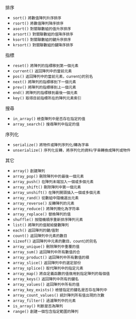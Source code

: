 排序
- `sort()` <small>將數值陣列升序排序</small>
- `rsort()` <small>將數值陣列降序排序</small>
- `asort()` <small>對關聯數組的值升序排序</small>
- `arsort()` <small>對關聯數組的值降序排序</small>
- `ksort()` <small>對關聯數組的鍵升序排序</small>
- `krsort()` <small>對關聯數組的鍵降序排序</small>

指標
- `reset()` <small>將陣列的指標移到第一個元素</small>
- `current()` <small>返回陣列中的當前元素</small>
- `pos()` <small>返回陣列中的當前元素，current()的別名</small>
- `next()` <small>將陣列的指標移到下一個元素</small>
- `prev()` <small>將陣列的指標移到上一個元素</small>
- `end()` <small>將陣列的指標移到最後一個元素</small>
- `key()` <small>取得目前指標所在的陣列元素索引</small>

搜尋
- `in_array()` <small>檢查陣列中是否存在指定的值</small>
- `array_search()` <small>搜尋陣列中指定的值</small>

序列化
- `serialize()` <small>將物件或陣列序列化/轉為字串</small>
- `unserialize()` <small>序列化反轉，將序列化的資料/字串轉換成陣列或物件</small>

其它
- `array()` <small>創建陣列</small>
- `array_pop()` <small>刪除陣列中的最後一個元素</small>
- `array_push()` <small>在陣列未端加入一個或多個元素</small>
- `array_shift()` <small>刪除陣列中第一個元素</small>
- `array_unshift()` <small>在陣列開頭插入一個或多個元素</small>
- `array_rand()`  <small>從數組中隨機選出元素</small>
- `array_reverse()` <small>反轉陣列的元素</small>
- `array_reduce()` <small>將陣列簡化為字符串</small>
- `array_replace()` <small>替換陣列的值</small>
- `shuffle()` <small>按隨機順序重新排序陣列元素</small>
- `list()` <small>將陣列的值賦給變數陣列</small>
- `each()` <small>返回陣列的鍵/值對</small>
- `count()` <small>返回陣列中元素的數目</small>
- `sizeof()` <small>返回陣列中元素的數目，count()的別名</small>
- `array_unique()` <small>刪除陣列中重覆的值</small>
- `array_sum()` <small>返回陣列中所有數值的合</small>
- `array_product()` <small>返回陣列中所有數值的積</small>
- `array_slice()` <small>返回陣列中的選定部份</small>
- `array_splice()` <small>取代陣列中的指定元素</small>
- `array_map()` <small>將自定義函數的值做用到指定陣列的每個值</small>
- `array_keys()` <small>返回陣列中所有的鍵名</small>
- `array_values()` <small>返回陣列中所有的值</small>
- `array_key_exists()` <small>檢替指定的鍵名是否存在陣列中</small>
- `array_count_values()` <small>統計陣列所有值出現的次數</small>
- `array_filter()` <small>過濾陣列中的元素</small>
- `is_array()` <small>判斷是否為陣列</small>
- `range()` <small>創建一個包含指定範圍的陣列</small>